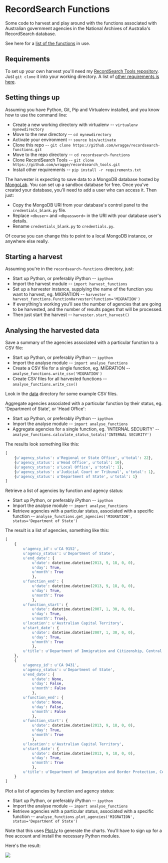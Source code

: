 # RecordSearch Functions

Some code to harvest and play around with the functions associated with Australian government agencies in the National Archives of Australia's RecordSearch database.

See here for a [list of the functions](https://github.com/wragge/recordsearch-functions/blob/master/functions.txt) in use.

## Requirements

To set up your own harvest you'll need my [RecordSearch Tools repository](https://github.com/wragge/recordsearch_tools). Just `git clone` it into your working directory. A list of [other requirements is here](https://github.com/wragge/recordsearch-functions/blob/master/requirements.txt).

## Setting things up

Assuming you have Python, Git, Pip and Virtualenv installed, and you know how to use the command line:

* Create a new working directory with virtualenv -- `virtualenv mynewdirectory`
* Move to the new directory -- `cd mynewdirectory`
* Activate your environment -- `source bin/activate`
* Clone this repo -- `git clone https://github.com/wragge/recordsearch-functions.git`
* Move to the repo directory -- `cd recordsearch-functions`
* Clone RecordSearch Tools -- `git clone https://github.com/wragge/recordsearch_tools.git`
* Install other requirements -- `pip install -r requirements.txt`

The harvester is expecting to save data to a MongoDB database hosted by [MongoLab](https://mongolab.com/). You can set up a sandbox database for free. Once you've created your database, you'll need to add a user who can access it. Then just:

* Copy the MongoDB URI from your database's control panel to the `credentials_blank.py` file.
* Replace `<dbuser>` and `<dbpassword>` in the URI with your database user's details. 
* Rename `credentials_blank.py` to `credentials.py`.

Of course you can change this to point to a local MongoDB instance, or anywhere else really.

## Starting a harvest

Assuming you're in the `recordsearch-functions` directory, just:

* Start up Python, or preferably iPython -- `ipython`
* Import the harvest module -- `import harvest_functions`
* Set up a harvester instance, supplying the name of the function you want to harvest, eg. MIGRATION -- `harvester = harvest_functions.FunctionHarvester(function='MIGRATION')`
* If everything's working you'll see the number of agencies that are going to be harvested, and the number of results pages that will be processed.
* Then just start the harvest -- `harvester.start_harvest()`

## Analysing the harvested data

Save a summary of the agencies associated with a particular function to a CSV file:

* Start up Python, or preferably iPython -- `ipython`
* Import the analyse module -- `import analyse_functions`
* Create a CSV file for a single function, eg. MIGRATION -- `analyse_functions.write_csv('MIGRATION')`
* Create CSV files for all harvested functions -- `analyse_functions.write_csv()`

Look in the [data](https://github.com/wragge/recordsearch-functions/tree/master/data) directory for some example CSV files.

Aggregate agencies associated with a particular function by their status, eg. 'Department of State', or 'Head Office':

* Start up Python, or preferably iPython -- `ipython`
* Import the analyse module -- `import analyse_functions`
* Aggregate agencies for a single function, eg. 'INTERNAL SECURITY' -- `analyse_functions.calculate_status_totals('INTERNAL SECURITY')`

The results look something like this:

```python
[
    {u'agency_status': u'Regional or State Office', u'total': 22},
    {u'agency_status': u'Head Office', u'total': 10},
    {u'agency_status': u'Local Office', u'total': 1},
    {u'agency_status': u'Judicial Court or Tribunal', u'total': 1},
    {u'agency_status': u'Department of State', u'total': 1}
]
 ```

Retrieve a list of agencies by function and agency status:

* Start up Python, or preferably iPython -- `ipython`
* Import the analyse module -- `import analyse_functions`
* Retrieve agencies with a particular status, associated with a specific function -- `analyse_functions.get_agencies('MIGRATION', status='Department of State')`

The result is a list of agencies, something like this:

```python
[
    {
        u'agency_id': u'CA 9152',
        u'agency_status': u'Department of State',
        u'end_date': {
            u'date': datetime.datetime(2013, 9, 18, 0, 0),
            u'day': True,
            u'month': True
            },
        u'function_end': {
            u'date': datetime.datetime(2013, 9, 18, 0, 0),
            u'day': True,
            u'month': True
            },
        u'function_start': {
            u'date': datetime.datetime(2007, 1, 30, 0, 0),
            u'day': True,
            u'month': True},
        u'location': u'Australian Capital Territory',
        u'start_date': {
            u'date': datetime.datetime(2007, 1, 30, 0, 0),
            u'day': True,
            u'month': True
            },
        u'title': u'Department of Immigration and Citizenship, Central Office'
    },
    {
        u'agency_id': u'CA 9431',
        u'agency_status': u'Department of State',
        u'end_date': {
            u'date': None, 
            u'day': False, 
            u'month': False
            },
        u'function_end': {
            u'date': None, 
            u'day': False, 
            u'month': False
            },
        u'function_start': {
            u'date': datetime.datetime(2013, 9, 18, 0, 0),
            u'day': True,
            u'month': True
            },
        u'location': u'Australian Capital Territory',
        u'start_date': {
            u'date': datetime.datetime(2013, 9, 18, 0, 0),
            u'day': True,
            u'month': True
            },
        u'title': u'Department of Immigration and Border Protection, Central Office'
    }
]
```

Plot a list of agencies by function and agency status:

* Start up Python, or preferably iPython -- `ipython`
* Import the analyse module -- `import analyse_functions`
* Retrieve agencies with a particular status, associated with a specific function -- `analyse_functions.plot_agencies('MIGRATION', status='Department of State')`

Note that this uses [Plot.ly](http://plot.ly) to generate the charts. You'll have to sign up for a free account and install the necessary Python modules.

Here's the result:

[![](https://dl.dropbox.com/s/tatks4mk7qgcvzc/agencies-migration-department_of_state-2016-01-31.png)](https://plot.ly/~wragge/384/commonwealth-agencies-department-of-state-associated-with-the-function-migration/)




